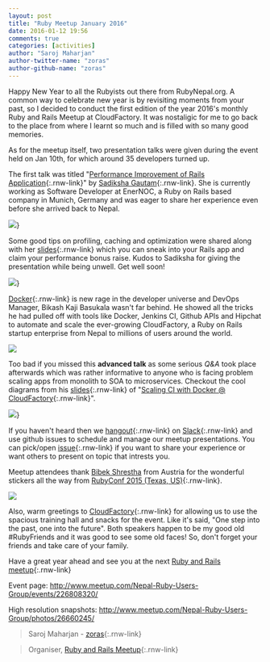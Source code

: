 ```yaml
---
layout: post
title: "Ruby Meetup January 2016"
date: 2016-01-12 19:56
comments: true
categories: [activities]
author: "Saroj Maharjan"
author-twitter-name: "zoras"
author-github-name: "zoras"
---
```

Happy New Year to all the Rubyists out there from RubyNepal.org. A common way to celebrate new year is by revisiting moments from your past, so I decided to conduct the first edition of the year 2016's monthly Ruby and Rails Meetup at CloudFactory. It was nostaligic for me to go back to the place from where I learnt so much and is filled with so many good memories.

As for the meetup itself, two presentation talks were given during the event held on Jan 10th, for which around 35 developers turned up.

The first talk was titled "[Performance Improvement of Rails Application](https://github.com/RubyNepal/rorh/issues/9){:.rnw-link}" by [Sadiksha Gautam](https://twitter.com/sadikshagautam){:.rnw-link}. She is currently working as Software Developer at EnerNOC, a Ruby on Rails based company in Munich, Germany and was eager to share her experience even before she arrived back to Nepal.

![](http://photos2.meetupstatic.com/photos/event/a/f/8/a/600_445784938.jpeg)}

Some good tips on profiling, caching and optimization were shared along with her [slides](http://files.meetup.com/18762323/Performance_Improvement_Sadiksha_Gautam-Ruby_Nepal_Meetup-Jan_10.pdf){:.rnw-link} which you can sneak into your Rails app and claim your performance bonus raise. Kudos to Sadiksha for giving the presentation while being unwell. Get well soon!

![](http://photos3.meetupstatic.com/photos/event/b/a/0/0/600_445787616.jpeg)}

[Docker](https://www.docker.com/){:.rnw-link} is new rage in the developer universe and DevOps Manager, Bikash Kaji Basukala wasn't far behind. He showed all the tricks he had pulled off with tools like Docker, Jenkins CI, Github APIs and Hipchat to automate and scale the ever-growing CloudFactory, a Ruby on Rails startup enterprise from Nepal to millions of users around the world.

![](http://photos4.meetupstatic.com/photos/event/a/f/b/4/600_445784980.jpeg)

Too bad if you missed this **advanced talk** as some serious *Q&A* took place afterwards which was rather informative to anyone who is facing problem scaling apps from monolith to SOA to microservices. Checkout the cool diagrams from his [slides](https://bit.ly/scaling_ci_with_dockers){:.rnw-link} of "[Scaling CI with Docker @ CloudFactory](https://github.com/RubyNepal/rorh/issues/12){:.rnw-link}".

![](http://photos4.meetupstatic.com/photos/event/a/f/f/9/highres_445785049.jpeg)}

If you haven't heard then we [hangout](https://rubynepal-slack.herokuapp.com/){:.rnw-link} on [Slack](https://rubynepal.slack.com/){:.rnw-link} and use github issues to schedule and manage our meetup presentations. You can pick/open [issue](https://github.com/RubyNepal/rorh/issues){:.rnw-link} if you want to share your experience or want others to present on topic that intrests you.

Meetup attendees thank [Bibek Shrestha](https://twitter.com/bibstha) from Austria for the wonderful stickers all the way from [RubyConf 2015 (Texas, US)](http://confreaks.tv/events/rubyconf2015){:.rnw-link}.

![](http://photos2.meetupstatic.com/photos/event/9/e/c/0/600_445480640.jpeg)

Also, warm greetings to [CloudFactory](http://www.cloudfactory.com/home){:.rnw-link} for allowing us to use the spacious training hall and snacks for the event. Like it's said, "One step into the past, one into the future". Both speakers happen to be my good old #RubyFriends and it was good to see some old faces! So, don't forget your friends and take care of your family.

Have a great year ahead and see you at the next [Ruby and Rails meetup](http://www.meetup.com/Nepal-Ruby-Users-Group/){:.rnw-link}

Event page: http://www.meetup.com/Nepal-Ruby-Users-Group/events/226808320/

High resolution snapshots: http://www.meetup.com/Nepal-Ruby-Users-Group/photos/26660245/

> Saroj Maharjan - [zoras](https://twitter.com/zoraslapen){:.rnw-link}

> Organiser, [Ruby and Rails Meetup](http://www.meetup.com/Nepal-Ruby-Users-Group/){:.rnw-link}
